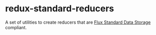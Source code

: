 # redux-standard-reducers

A set of utilities to create reducers that are [Flux Standard Data Storage](https://github.com/sagiavinash/flux-standard-data-storage) compliant.
